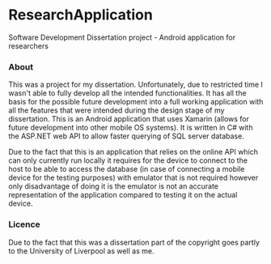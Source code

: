 # ResearchApplication
Software Development Dissertation project - Android application for researchers

<h3>About</h3>
<p>This was a project for my dissertation. Unfortunately, due to restricted time I wasn't able to fully develop all the intended functionalities. It has all the basis for the possible future development into a full working application with all the features that were intended during the design stage of my dissertation. This is an Android application that uses Xamarin (allows for future development into other mobile OS systems). It is written in C# with the ASP.NET web API to allow faster querying of SQL server database.</p>

<p>Due to the fact that this is an application that relies on the online API which can only currently run locally it requires for the device to connect to the host to be able to access the database (in case of connecting a mobile device for the testing purposes) with emulator that is not required however only disadvantage of doing it is the emulator is not an accurate representation of the application compared to testing it on the actual device.</p>

<h3> Licence </h3>
<p> Due to the fact that this was a dissertation part of the copyright goes partly to the University of Liverpool as well as me. </p>
